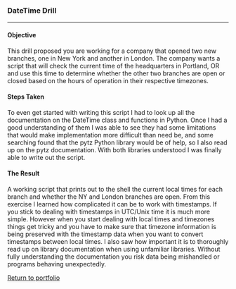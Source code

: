 ### DateTime Drill
***

#### Objective

This drill proposed you are working for a company that opened two new branches, one in New York and another in London. The company wants a script that will check the current time of the headquarters in Portland, OR and use this time to determine whether the other two branches are open or closed based on the hours of operation in their respective timezones.

#### Steps Taken

To even get started with writing this script I had to look up all the documentation on the DateTime class and functions in Python. Once I had a good understanding of them I was able to see they had some limitations that would make implementation more difficult than need be, and some searching found that the pytz Python library would be of help, so I also read up on the pytz documentation. With both libraries understood I was finally able to write out the script.

#### The Result

A working script that prints out to the shell the current local times for each branch and whether the NY and London branches are open. From this exercise I learned how complicated it can be to work with timestamps. If you stick to dealing with timestamps in UTC/Unix time it is much more simple. However when you start dealing with local times and timezones things get tricky and you have to make sure that timezone information is being preserved with the timestamp data when you want to convert timestamps between local times. I also saw how important it is to thoroughly read up on library documentation when using unfamiliar libraries. Without fully understanding the documentation you risk data being mishandled or programs behaving unexpectedly.

[Return to portfolio](https://github.com/zfregin/portfolio)

